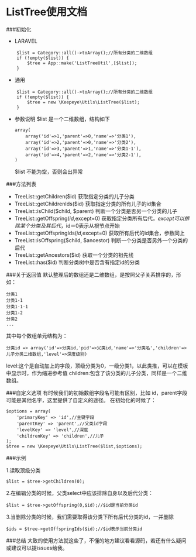 ListTree使用文档
=========

###初始化

- LARAVEL

```
    $list = Category::all()->toArray();//所有分类的二维数组
    if (!empty($list)) {
        $tree = App::make('ListTreeUtil',[$list]);
    }
```  
    

- 通用

```
    $list = Category::all()->toArray();//所有分类的二维数组
    if (!empty($list)) {
        $tree = new \Keepeye\Utils\ListTree($list);
    }
```
- 参数说明
    $list 是一个二维数组，结构如下
    
    ```
    array(
        array('id'=>1,'parent'=>0,'name'=>'分类1'),
        array('id'=>2,'parent'=>0,'name'=>'分类2'),
        array('id'=>3,'parent'=>1,'name'=>'分类1-1'),
        array('id'=>4,'parent'=>2,'name'=>'分类2-1'),
    )
    ```
    $list 不能为空，否则会出异常
    

###方法列表
- TreeList::getChildren($id)
  获取指定分类的儿子分类
- TreeList::getChildrenIds($id)
  获取指定分类的所有儿子的id集合
- TreeList::isChild($child, $parent)
  判断一个分类是否另一个分类的儿子
- TreeList::getOffspring($id,$except=0)
  获取指定分类所有后代，$except可以排除某个分类及其后代，$id＝0表示从根节点开始
- TreeList::getOffspringIds($id,$except=0)
  获取所有后代的id集合，参数同上
- TreeList::isOffspring($child, $ancestor)
  判断一个分类是否另外一个分类的后代
- TreeList::getAncestors($id)
  获取一个分类的祖先线
- TreeList::has($id)
  判断分类树中是否含有指定id的分类

###关于返回值
默认整理后的数组还是二维数组，是按照父子关系排序的，形如：

    分类1
    分类1-1
    分类1-1-1
    分类1-2
    分类2
    ...
其中每个数组单元结构为：

    分类id => array('id'=>分类id,'pid'=>父类id,'name'=>'分类名','children'=>儿子分类二维数组,'level'=>深度级别)

level:这个是自动加上的字段，顶级分类为0，一级分类1，以此类推，可以在模板中显示时，作为缩进参考值
children:包含了该分类的儿子分类，同样是一个二维数组。

###自定义选项
有时候我们的初始数组字段名可能有区别，比如 id，parent字段可能是其他名字，这里提供了自定义的途径。
在初始化的时候了：
    
    $options = array(
        'primaryKey' => 'id',//主键字段
        'parentKey' => 'parent',//父类id字段
        'levelKey' => 'level',//深度
        'childrenKey' => 'children',//儿子
    );
    $tree = new \Keepeye\Utils\ListTree($list,$options);

    
###示例

1.读取顶级分类

    $list = $tree->getChildren(0);

2.在编辑分类的时候，父类select中应该排除自身以及后代分类：

    $list = $tree->getOffspring(0,$id);//$id是当前分类id
    
3.当删除分类的时候，我们需要取得该分类下所有后代分类的id，一并删除

    $ids = $tree->getOffspringIds($id);//$id表示当前分类id
    
    
###总结
大致的使用方法就这些了，不懂的地方建议看看源码，若还有什么疑问或建议可以提issues给我。